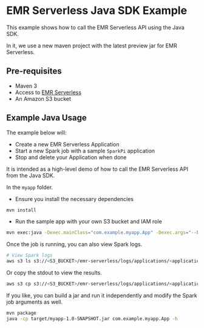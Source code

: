 # EMR Serverless Java SDK Example

This example shows how to call the EMR Serverless API using the Java SDK.

In it, we use a new maven project with the latest preview jar for EMR Serverless.

## Pre-requisites

- Maven 3
- Access to [EMR Serverless](https://docs.aws.amazon.com/emr/latest/EMR-Serverless-UserGuide/emr-serverless.html)
- An Amazon S3 bucket

## Example Java Usage

The example below will:

- Create a new EMR Serverless Application
- Start a new Spark job with a sample `SparkPi` application
- Stop and delete your Application when done

It is intended as a high-level demo of how to call the EMR Serverless API from the Java SDK.

In the `myapp` folder.

- Ensure you install the necessary dependencies

```bash
mvn install
```

- Run the sample app with your own S3 bucket and IAM role

```bash
mvn exec:java -Dexec.mainClass="com.example.myapp.App" -Dexec.args="--bucket <S3_BUCKET> --role-arn arn:aws:iam::123456789012:role/emr-serverless-job-role"
```

Once the job is running, you can also view Spark logs.

```bash
# View Spark logs
aws s3 ls s3://<S3_BUCKET>/emr-serverless/logs/applications/<application_id>/jobs/<job_run_id>/
```

Or copy the stdout to view the results.

```bash
aws s3 cp s3://<S3_BUCKET>/emr-serverless/logs/applications/<application_id>/jobs/<job_run_id>/SPARK_DRIVER/stdout.gz - | gunzip
```

If you like, you can build a jar and run it independently and modify the Spark job arguments as well.

```bash
mvn package
java -cp target/myapp-1.0-SNAPSHOT.jar com.example.myapp.App -h
```
